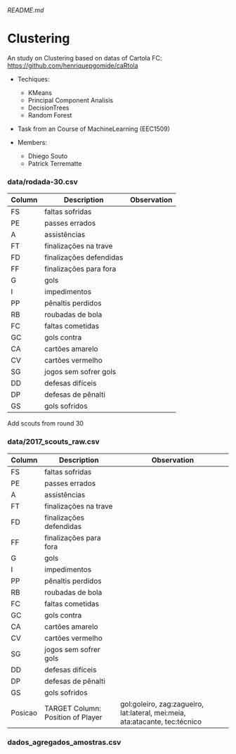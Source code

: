 *README.md*

# Clustering

An study on Clustering based on datas of Cartola FC: https://github.com/henriquepgomide/caRtola

- Techiques:
	- KMeans
	- Principal Component Analisis
	- DecisionTrees
	- Random Forest
	
- Task from an Course of MachineLearning (EEC1509)

- Members:
	- Dhiego Souto
	- Patrick Terrematte
	
### data/rodada-30.csv	 

| Column          | Description                                               | Observation                                                                                        |
|-----------------|-----------------------------------------------------------|----------------------------------------------------------------------------------------------------|
| FS              | faltas sofridas                                           |                                                                                                    |
| PE              | passes errados                                            |                                                                                                    |
| A               | assistências                                              |                                                                                                    |
| FT              | finalizações na trave                                     |                                                                                                    |
| FD              | finalizações defendidas                                   |                                                                                                    |
| FF              | finalizações para fora                                    |                                                                                                    |
| G               | gols                                                      |                                                                                                    |
| I               | impedimentos                                              |                                                                                                    |
| PP              | pênaltis perdidos                                         |                                                                                                    |
| RB              | roubadas de bola                                          |                                                                                                    |
| FC              | faltas cometidas                                          |                                                                                                    |
| GC              | gols contra                                               |                                                                                                    |
| CA              | cartões amarelo                                           |                                                                                                    |
| CV              | cartões vermelho                                          |                                                                                                    |
| SG              | jogos sem sofrer gols                                     |                                                                                                    |
| DD              | defesas difíceis                                          |                                                                                                    |
| DP              | defesas de pênalti                                        |                                                                                                    |
| GS              | gols sofridos                                             |                                                                                                    |
                    


Add scouts from round 30


### data/2017_scouts_raw.csv

| Column          | Description                                               | Observation                                                                                        |
|-----------------|-----------------------------------------------------------|----------------------------------------------------------------------------------------------------|
| FS              | faltas sofridas                                           |                                                                                                    |
| PE              | passes errados                                            |                                                                                                    |
| A               | assistências                                              |                                                                                                    |
| FT              | finalizações na trave                                     |                                                                                                    |
| FD              | finalizações defendidas                                   |                                                                                                    |
| FF              | finalizações para fora                                    |                                                                                                    |
| G               | gols                                                      |                                                                                                    |
| I               | impedimentos                                              |                                                                                                    |
| PP              | pênaltis perdidos                                         |                                                                                                    |
| RB              | roubadas de bola                                          |                                                                                                    |
| FC              | faltas cometidas                                          |                                                                                                    |
| GC              | gols contra                                               |                                                                                                    |
| CA              | cartões amarelo                                           |                                                                                                    |
| CV              | cartões vermelho                                          |                                                                                                    |
| SG              | jogos sem sofrer gols                                     |                                                                                                    |
| DD              | defesas difíceis                                          |                                                                                                    |
| DP              | defesas de pênalti                                        |                                                                                                    |
| GS              | gols sofridos                                             |                                                                                                    |
| Posicao         | TARGET Column: Position of Player                         | gol:goleiro, zag:zagueiro, lat:lateral, mei:meia, ata:atacante, tec:técnico                        |

### dados_agregados_amostras.csv
